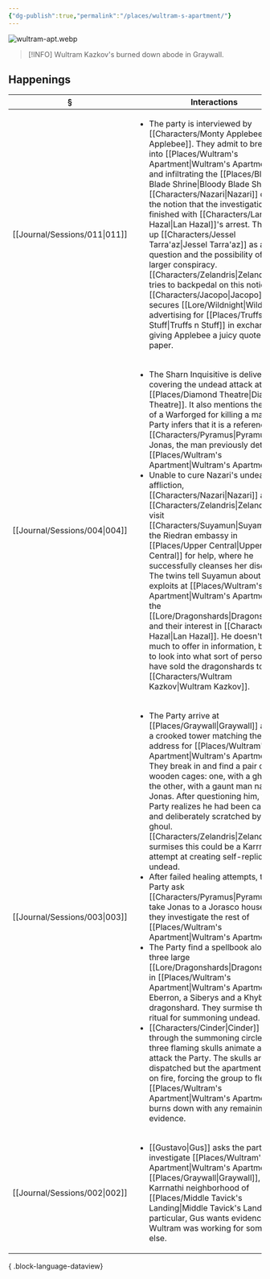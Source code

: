 ```yaml
---
{"dg-publish":true,"permalink":"/places/wultram-s-apartment/"}
---
```


![wultram-apt.webp](/img/user/z_attachments/wultram-apt.webp)

> [!INFO] Wultram Kazkov's burned down abode in Graywall.

## Happenings
| §                                | Interactions                                                                                                                                                                                                                                                                                                                                                                                                                                                                                                                                                                                                                                                                                                                                                                                                                                                                                                                                                                                                                                                                                    |
| -------------------------------- | ----------------------------------------------------------------------------------------------------------------------------------------------------------------------------------------------------------------------------------------------------------------------------------------------------------------------------------------------------------------------------------------------------------------------------------------------------------------------------------------------------------------------------------------------------------------------------------------------------------------------------------------------------------------------------------------------------------------------------------------------------------------------------------------------------------------------------------------------------------------------------------------------------------------------------------------------------------------------------------------------------------------------------------------------------------------------------------------------- |
| [[Journal/Sessions/011\|011]] | <ul><li>The party is interviewed by [[Characters/Monty Applebee\|Monty Applebee]]. They admit to breaking into [[Places/Wultram's Apartment\|Wultram's Apartment]] and infiltrating the [[Places/Bloody Blade Shrine\|Bloody Blade Shrine]]. [[Characters/Nazari\|Nazari]] disputes the notion that the investigation is finished with [[Characters/Lan Hazal\|Lan Hazal]]'s arrest. They bring up [[Characters/Jessel Tarra'az\|Jessel Tarra'az]] as an open question and the possibility of a larger conspiracy. [[Characters/Zelandris\|Zelandris]] tries to backpedal on this notion. [[Characters/Jacopo\|Jacopo]] secures [[Lore/Wildnight\|Wildnight]] advertising for [[Places/Truffs n Stuff\|Truffs n Stuff]] in exchange for giving Applebee a juicy quote for the paper.</li></ul>                                                                                                                                                                                                                                                                                                                                                                                                                                                                                                                                          |
| [[Journal/Sessions/004\|004]] | <ul><li>The Sharn Inquisitive is delivered covering the undead attack at the [[Places/Diamond Theatre\|Diamond Theatre]]. It also mentions the arrest of a Warforged for killing a man. The Party infers that it is a reference to [[Characters/Pyramus\|Pyramus]] and Jonas, the man previously detained in [[Places/Wultram's Apartment\|Wultram's Apartment]].</li><li>Unable to cure Nazari's undead affliction, [[Characters/Nazari\|Nazari]] and [[Characters/Zelandris\|Zelandris]] visit [[Characters/Suyamun\|Suyamun]] at the Riedran embassy in [[Places/Upper Central\|Upper Central]] for help, where he successfully cleanses her disease. The twins tell Suyamun about their exploits at [[Places/Wultram's Apartment\|Wultram's Apartment]], the [[Lore/Dragonshards\|Dragonshards]], and their interest in [[Characters/Lan Hazal\|Lan Hazal]]. He doesn't have much to offer in information, but vows to look into what sort of person may have sold the dragonshards to [[Characters/Wultram Kazkov\|Wultram Kazkov]].</li></ul>                                                                                                                                                                                                                                                                                                        |
| [[Journal/Sessions/003\|003]] | <ul><li>The Party arrive at [[Places/Graywall\|Graywall]] and find a crooked tower matching the address for [[Places/Wultram's Apartment\|Wultram's Apartment]]. They break in and find a pair of wooden cages: one, with a ghoul; and the other, with a gaunt man named Jonas. After questioning him, the Party realizes he had been captured and deliberately scratched by a ghoul. [[Characters/Zelandris\|Zelandris]] surmises this could be a Karrnathi attempt at creating self-replicating undead.</li><li>After failed healing attempts, the Party ask [[Characters/Pyramus\|Pyramus]] to take Jonas to a Jorasco house while they investigate the rest of [[Places/Wultram's Apartment\|Wultram's Apartment]].</li><li>The Party find a spellbook alongside three large [[Lore/Dragonshards\|Dragonshards]] in [[Places/Wultram's Apartment\|Wultram's Apartment]]: an Eberron, a Siberys and a Khyber dragonshard. They surmise this was a ritual for summoning undead.</li><li>[[Characters/Cinder\|Cinder]] steps through the summoning circle and three flaming skulls animate and attack the Party. The skulls are dispatched but the apartment lights on fire, forcing the group to flee as [[Places/Wultram's Apartment\|Wultram's Apartment]] burns down with any remaining evidence.</li></ul> |
| [[Journal/Sessions/002\|002]] | <ul><li>[[Gustavo\\|Gus]] asks the party to investigate [[Places/Wultram's Apartment\|Wultram's Apartment]] in [[Places/Graywall\|Graywall]], a Karrnathi neighborhood of [[Places/Middle Tavick's Landing\|Middle Tavick's Landing]]. In particular, Gus wants evidence that Wultram was working for someone else.</li></ul>                                                                                                                                                                                                                                                                                                                                                                                                                                                                                                                                                                                                                                                                                                                                                                                                                                                |

{ .block-language-dataview}